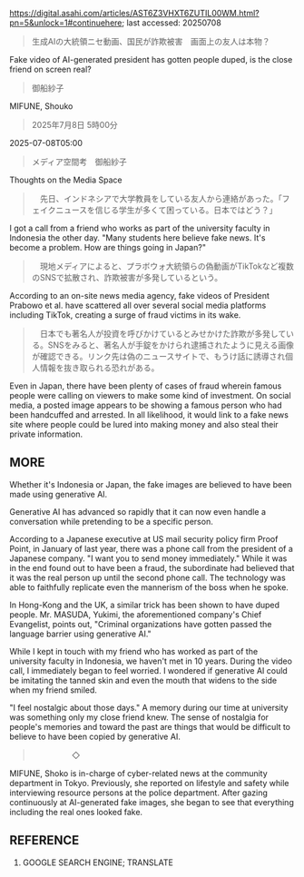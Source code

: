 https://digital.asahi.com/articles/AST6Z3VHXT6ZUTIL00WM.html?pn=5&unlock=1#continuehere; last accessed: 20250708

> 生成AIの大統領ニセ動画、国民が詐欺被害　画面上の友人は本物？

Fake video of AI-generated president has gotten people duped, is the close friend on screen real?

> 御船紗子

MIFUNE, Shouko

> 2025年7月8日 5時00分

2025-07-08T05:00

> メディア空間考　御船紗子

Thoughts on the Media Space

>　先日、インドネシアで大学教員をしている友人から連絡があった。「フェイクニュースを信じる学生が多くて困っている。日本ではどう？」

I got a call from a friend who works as part of the university faculty in Indonesia the other day. "Many students here believe fake news. It's become a problem. How are things going in Japan?"

>　現地メディアによると、プラボウォ大統領らの偽動画がTikTokなど複数のSNSで拡散され、詐欺被害が多発しているという。

According to an on-site news media agency, fake videos of President Prabowo et al. have scattered all over several social media platforms including TikTok, creating a surge of fraud victims in its wake.

>　日本でも著名人が投資を呼びかけているとみせかけた詐欺が多発している。SNSをみると、著名人が手錠をかけられ逮捕されたように見える画像が確認できる。リンク先は偽のニュースサイトで、もうけ話に誘導され個人情報を抜き取られる恐れがある。

Even in Japan, there have been plenty of cases of fraud wherein famous people were calling on viewers to make some kind of investment. On social media, a posted image appears to be showing a famous person who had been handcuffed and arrested. In all likelihood, it would link to a fake news site where people could be lured into making money and also steal their private information.   

## MORE

Whether it's Indonesia or Japan, the fake images are believed to have been made using generative AI.

Generative AI has advanced so rapidly that it can now even handle a conversation while pretending to be a specific person.

According to a Japanese executive at US mail security policy firm Proof Point, in January of last year, there was a phone call from the president of a Japanese company. "I want you to send money immediately." While it was in the end found out to have been a fraud, the subordinate had believed that it was the real person up until the second phone call. The technology was able to faithfully replicate even the mannerism of the boss when he spoke.

In Hong-Kong and the UK, a similar trick has been shown to have duped people. Mr. MASUDA, Yukimi, the aforementioned company's Chief Evangelist, points out, "Criminal organizations have gotten passed the language barrier using generative AI." 

While I kept in touch with my friend who has worked as part of the university faculty in Indonesia, we haven't met in 10 years. During the video call, I immediately began to feel worried. I wondered if generative AI could be imitating the tanned skin and even the mouth that widens to the side when my friend smiled.

"I feel nostalgic about those days." A memory during our time at university was something only my close friend knew. The sense of nostalgia for people's memories and toward the past are things that would be difficult to believe to have been copied by generative AI.

>　　　　　◇

MIFUNE, Shoko is in-charge of cyber-related news at the community department in Tokyo. Previously, she reported on lifestyle and safety while interviewing resource persons at the police department. After gazing continuously at AI-generated fake images, she began to see that everything including the real ones looked fake.

## REFERENCE

1) GOOGLE SEARCH ENGINE; TRANSLATE